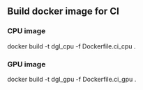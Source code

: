 ## Build docker image for CI
### CPU image
docker build -t dgl_cpu -f Dockerfile.ci_cpu .

### GPU image
docker build -t dgl_gpu -f Dockerfile.ci_gpu .

